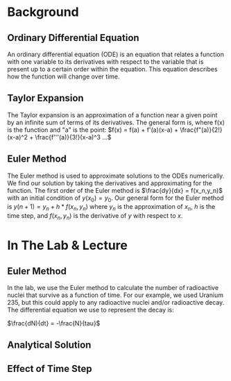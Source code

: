 # Background

## Ordinary Differential Equation
An ordinary differential equation (ODE) is an equation that relates a function with one variable to its derivatives with respect to the variable that is present up to a certain order within the equation. This equation describes how the function will change over time.

## Taylor Expansion
The Taylor expansion is an approximation of a function near a given point by an infinite sum of terms of its derivatives. The general form is, where f(x) is the function and "a" is the point:
$f(x) = f(a) + f'(a)(x-a) + \frac{f"(a)}{2!}(x-a)^2 + \frac{f'''(a)}{3!}(x-a)^3 ...$

## Euler Method
The Euler method is used to approximate solutions to the ODEs numerically. We find our solution by taking the derivatives and approximating for the function. The first order of the Euler method is $\frac{dy}{dx} = f(x_n,y_n)$ with an initial condition of $y(x_0) = y_0$. Our general form for the Euler method is $y(n+1) = y_n + h*f(x_n,y_n)$ where $y_n$ is the approximation of $x_n$, $h$ is the time step, and $f(x_n,y_n)$ is the derivative of $y$ with respect to $x$.

# In The Lab & Lecture

## Euler Method
In the lab, we use the Euler method to calculate the number of radioactive nuclei that survive as a function of time. For our example, we used Uranium 235, but this could apply to any radioactive nuclei and/or radioactive decay. The differential equation we use to represent the decay is: 

$\frac{dN){dt} = -\frac{N}{tau}$



## Analytical Solution

## Effect of Time Step

